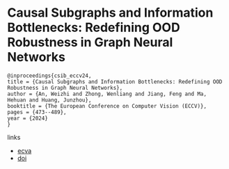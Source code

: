 # Causal Subgraphs and Information Bottlenecks: Redefining OOD Robustness in Graph Neural Networks

```
@inproceedings{csib_eccv24,
title = {Causal Subgraphs and Information Bottlenecks: Redefining OOD Robustness in Graph Neural Networks},
author = {An, Weizhi and Zhong, Wenliang and Jiang, Feng and Ma, Hehuan and Huang, Junzhou},
booktitle = {The European Conference on Computer Vision (ECCV)},
pages = {473--489},
year = {2024}
}
```

links
- [ecva](https://www.ecva.net/papers/eccv_2024/papers_ECCV/html/12325_ECCV_2024_paper.php)
- [doi](https://link.springer.com/chapter/10.1007/978-3-031-73223-2_26)
